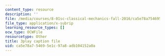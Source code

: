 ```yaml
---
content_type: resource
description: ''
file: /media/courses/8-01sc-classical-mechanics-fall-2016/ca5e78a754695e1c97a8adb104152a0a_pW6tqp1zRrg.vtt
file_type: application/x-subrip
learning_resource_types: []
ocw_type: OCWFile
resourcetype: Other
title: 3play caption file
uid: ca5e78a7-5469-5e1c-97a8-adb104152a0a
---
```

